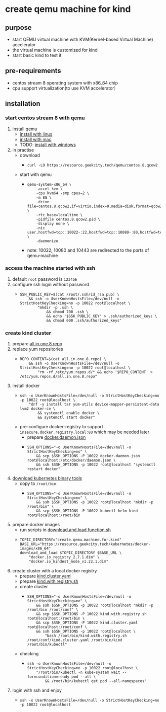 # create qemu machine for kind

## purpose

* start QEMU virtual machine with KVM(Kernel-based Virtual Machine) accelerator
* the virtual machine is customized for kind
* start basic kind to test it

## pre-requirements

* centos stream 8 operating system with x86_64 chip
* cpu support virtualization(to use KVM accelerator)

## installation

### start centos stream 8 with qemu

1. install qemu
    * [install with linux](../qemu/install.with.linux.md)
    * [install with mac](../qemu/install.with.mac.md)
    * TODO: [install with windows]()
2. in practise
    * download
        + ```shell
          curl -LO https://resource.geekcity.tech/qemu/centos.8.qcow2
          ```
    * start with qemu
        + ```shell
          qemu-system-x86_64 \
              -accel kvm \
              -cpu kvm64 -smp cpus=2 \
              -m 8G \
              -drive file=centos.8.qcow2,if=virtio,index=0,media=disk,format=qcow2 \
              -rtc base=localtime \
              -pidfile centos.8.qcow2.pid \
              -display none \
              -nic user,hostfwd=tcp::10022-:22,hostfwd=tcp::10080-:80,hostfwd=tcp::10443-:443 \
              -daemonize
          ```
        + note: 10022, 10080 and 10443 are redirected to the ports of qemu-machine

### access the machine started with ssh

1. default `root` password is `123456`
2. configure ssh login without password
    * ```shell
      SSH_PUBLIC_KEY=$(cat /root/.ssh/id_rsa.pub) \
          && ssh -o UserKnownHostsFile=/dev/null -o StrictHostKeyChecking=no -p 10022 root@localhost \
              "mkdir -p .ssh \
                  && chmod 700 .ssh \
                  && echo '$SSH_PUBLIC_KEY' > .ssh/authorized_keys \
                  && chmod 600 .ssh/authorized_keys"
      ```

### create kind cluster

1. prepare [all.in.one.8.repo](resources/create.qemu.machine.for.kind/all.in.one.8.repo.md)
2. replace yum repositories
    * ```shell
      REPO_CONTENT=$(cat all.in.one.8.repo) \
          && ssh -o UserKnownHostsFile=/dev/null -o StrictHostKeyChecking=no -p 10022 root@localhost \
              "rm -rf /etc/yum.repos.d/* && echo '$REPO_CONTENT' > /etc/yum.repos.d/all.in.one.8.repo"
      ```
3. install docker
    * ```shell
      ssh -o UserKnownHostsFile=/dev/null -o StrictHostKeyChecking=no -p 10022 root@localhost \
          "dnf -y install tar yum-utils device-mapper-persistent-data lvm2 docker-ce \
              && systemctl enable docker \
              && systemctl start docker"
      ```
    * pre-configure docker-registry to support `insecure.docker.registry.local:80` which may be needed later
        + prepare [docker.daemon.json](resources/create.qemu.machine.for.kind/docker.daemon.json.md)
        + ```shell
          SSH_OPTIONS="-o UserKnownHostsFile=/dev/null -o StrictHostKeyChecking=no" \
              && scp $SSH_OPTIONS -P 10022 docker.daemon.json root@localhost:/etc/docker/daemon.json \
              && ssh $SSH_OPTIONS -p 10022 root@localhost "systemctl restart docker"
          ```
4. [download kubernetes binary tools](../kubernetes/download.kubernetes.binary.tools.md)
    * copy to `/root/bin`
        + ```shell
          SSH_OPTIONS="-o UserKnownHostsFile=/dev/null -o StrictHostKeyChecking=no" \
              && ssh $SSH_OPTIONS -p 10022 root@localhost "mkdir -p /root/bin" \
              && scp $SSH_OPTIONS -P 10022 kubectl helm kind root@localhost:/root/bin
          ```
5. prepare docker images
    * run scripts
      in [download.and.load.function.sh](resources/create.qemu.machine.for.kind/download.and.load.function.sh.md)
    * ```shell
      TOPIC_DIRECTORY="create.qemu.machine.for.kind"
      BASE_URL="https://resource.geekcity.tech/kubernetes/docker-images/x86_64"
      download_and_load $TOPIC_DIRECTORY $BASE_URL \
          "docker.io_registry_2.7.1.dim" \
          "docker.io_kindest_node_v1.22.1.dim"
      ```
6. create cluster with a local docker registry
    * prepare [kind.cluster.yaml](resources/create.qemu.machine.for.kind/kind.cluster.yaml.md)
    * prepare [kind.with.registry.sh](resources/create.qemu.machine.for.kind/kind.with.registry.sh.md)
    * create cluster
        + ```shell
          SSH_OPTIONS="-o UserKnownHostsFile=/dev/null -o StrictHostKeyChecking=no" \
              && ssh $SSH_OPTIONS -p 10022 root@localhost "mkdir -p /root/bin /root/conf" \
              && scp $SSH_OPTIONS -P 10022 kind.with.registry.sh root@localhost:/root/bin \
              && scp $SSH_OPTIONS -P 10022 kind.cluster.yaml root@localhost:/root/conf \
              && ssh $SSH_OPTIONS -p 10022 root@localhost \
                  "bash /root/bin/kind.with.registry.sh /root/conf/kind.cluster.yaml /root/bin/kind /root/bin/kubectl"
          ```
    * checking
        + ```shell
          ssh -o UserKnownHostsFile=/dev/null -o StrictHostKeyChecking=no -p 10022 root@localhost \
              "/root/bin/kubectl -n kube-system wait --for=condition=ready pod --all \
                  && /root/bin/kubectl get pod --all-namespaces"
          ```
7. login with ssh and enjoy
    * ```shell
      ssh -o UserKnownHostsFile=/dev/null -o StrictHostKeyChecking=no -p 10022 root@localhost
      ```